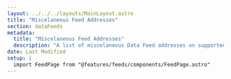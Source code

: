 ```yaml
---
layout: ../../../layouts/MainLayout.astro
title: "Miscelaneous Feed Addresses"
section: dataFeeds
metadata:
  title: "Miscelaneous Feed Addresses"
  description: "A list of miscelaneous Data Feed addresses on supported networks."
date: Last Modified
setup: |
  import FeedPage from "@features/feeds/components/FeedPage.astro"
---
```


<FeedPage dataFeedType="misc" />
